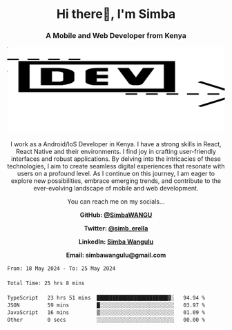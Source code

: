 
<h1 align="center"> Hi there👋, I'm Simba</h1>
<h3 align="center">A Mobile and Web Developer from Kenya</h3>

<img src="/arrow-svgrepo-com.svg" margin="auto" width="100%" height="200px">


<p align="center">I work as a Android/IoS Developer in Kenya. I have a strong skills in React, React Native and their environments. I find joy in crafting user-friendly interfaces and robust applications. By delving into the intricacies of these technologies, I aim to create seamless digital experiences that resonate with users on a profound level. As I continue on this journey, I am eager to explore new possibilities, embrace emerging trends, and contribute to the ever-evolving landscape of mobile and web development.</p>

<p align="center">You can reach me on my socials... </p>

<div align="center">

__<p>  GitHub: [@SimbaWANGU](https://github.com/SimbaWANGU)__  </p>
__<p> Twitter: [@simb_erella](https://twitter.com/simb_erella)__ </p>
__<p> LinkedIn: [Simba Wangulu](https://www.linkedin.com/in/simba-wangulu/)__ </p>
__<p> Email: simbawangulu@gmail.com__ </p>

</div>

<!--START_SECTION:waka-->

```txt
From: 18 May 2024 - To: 25 May 2024

Total Time: 25 hrs 8 mins

TypeScript   23 hrs 51 mins  ███████████████████████▓░   94.94 %
JSON         59 mins         █░░░░░░░░░░░░░░░░░░░░░░░░   03.97 %
JavaScript   16 mins         ▒░░░░░░░░░░░░░░░░░░░░░░░░   01.09 %
Other        0 secs          ░░░░░░░░░░░░░░░░░░░░░░░░░   00.00 %
```

<!--END_SECTION:waka-->
